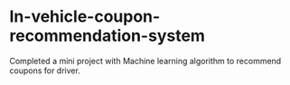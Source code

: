 # In-vehicle-coupon-recommendation-system
Completed a mini project with Machine learning algorithm to recommend coupons for driver.
